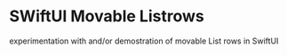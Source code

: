 # SWiftUI Movable Listrows
experimentation with and/or demostration of movable List rows in SwiftUI
